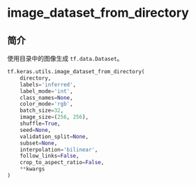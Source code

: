 # image_dataset_from_directory

## 简介

使用目录中的图像生成 `tf.data.Dataset`。

```py
tf.keras.utils.image_dataset_from_directory(
    directory,
    labels='inferred',
    label_mode='int',
    class_names=None,
    color_mode='rgb',
    batch_size=32,
    image_size=(256, 256),
    shuffle=True,
    seed=None,
    validation_split=None,
    subset=None,
    interpolation='bilinear',
    follow_links=False,
    crop_to_aspect_ratio=False,
    **kwargs
)
```
